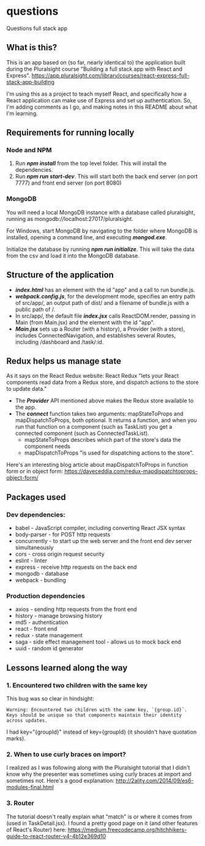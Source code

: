 # questions
Questions full stack app

## What is this?
This is an app based on (so far, nearly identical to) the application built during the Pluralsight course 
"Building a full stack app with React and Express". 
https://app.pluralsight.com/library/courses/react-express-full-stack-app-building

I'm using this as a project to teach myself React, and specifically how a React application can make use of Express and set up authentication. So, I'm adding comments as I go, and making notes in this README about what I'm learning. 

## Requirements for running locally

### Node and NPM

1. Run ***npm install*** from the top level folder. This will install the dependencies. 
2. Run ***npm run start-dev***. This will start both the back end server (on port 7777) and front end server (on port 8080)

### MongoDB

You will need a local MongoDB instance with a database called pluralsight, running as mongodb://localhost:27017/pluralsight.

For Windows, start MongoDB by navigating to the folder where MongoDB is installed, opening a command line, and executing ***mongod.exe***.

Initialize the database by running ***npm run initialize***. This will take the data from the csv and load it into the MongoDB database. 

## Structure of the application

* ***index.html*** has an element with the id "app" and a call to run bundle.js.
* ***webpack.config.js***, for the development mode, specifies an entry path of src/app/, an output path of dist/ and a filename of bundle.js with a public path of /.
* In src/app/, the default file ***index.jsx*** calls ReactDOM.render, passing in Main (from Main.jsx) and the element with the id "app".
* ***Main.jsx*** sets up a Router (with a history), a Provider (with a store), includes ConnectedNavigation, and establishes several Routes, including /dashboard and /task/:id.

## Redux helps us manage state
As it says on the React Redux website: React Redux "lets your React components read data from a Redux store, and dispatch actions to the store to update data."

* The ***Provider*** API mentioned above makes the Redux store available to the app.
* The ***connect*** function takes two arguments: mapStateToProps and mapDispatchToProps, both optional. It returns a function, and when you run that function on a component (such as TaskList) you get a connected component (such as ConnectedTaskList).
  * mapStateToProps describes which part of the store's data the component needs
  * mapDispatchToProps "is used for dispatching actions to the store". 

Here's an interesting blog article about mapDispatchToProps in function form or in object form: https://daveceddia.com/redux-mapdispatchtoprops-object-form/

## Packages used

### Dev dependencies:
 * babel - JavaScript compiler, including converting React JSX syntax
 * body-parser - for POST http requests
 * concurrently - to start up the web server and the front end dev server simultaneously
 * cors - cross origin request security
 * eslint - linter
 * express - receive http requests on the back end
 * mongodb - database
 * webpack - bundling

### Production dependencies
 * axios - sending http requests from the front end
 * history - manage browsing history
 * md5 - authentication
 * react - front end
 * redux - state management
 * saga - side effect management tool - allows us to mock back end
 * uuid - random id generator

## Lessons learned along the way
### 1. Encountered two children with the same key

This bug was so clear in hindsight:

    Warning: Encountered two children with the same key, `{group.id}`. Keys should be unique so that components maintain their identity across updates.

I had key="{groupId}" instead of key={groupId} (it shouldn't have quotation marks). 

### 2. When to use curly braces on import?

I realized as I was following along with the Pluralsight tutorial that I didn't know why the presenter was sometimes using curly braces at import and sometimes not. Here's a good explanation: http://2ality.com/2014/09/es6-modules-final.html

### 3. Router

The tutorial doesn't really explain what "match" is or where it comes from (used in TaskDetail.jsx). I found a pretty good page on it (and other features of React's Router) here:
https://medium.freecodecamp.org/hitchhikers-guide-to-react-router-v4-4b12e369d10
